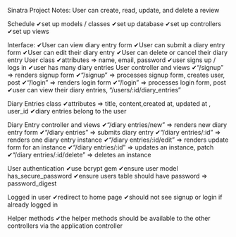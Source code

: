 Sinatra Project Notes: User can create, read, update, and delete a review

Schedule
 ✔set up models / classes
 ✔set up database
 ✔set up controllers
 ✔set up views

Interface:
 ✔User can view diary entry form
 ✔User can submit a diary entry form
 ✔User can edit their diary entry
 ✔User can delete or cancel their diary entry
User class
 ✔attributes => name, email, password 
 ✔user signs up / logs in
 ✔user has many diary entries
User controller and views
 ✔“/signup” => renders signup form
 ✔“/signup” => processes signup form, creates user, post
 ✔“/login” => renders login form
 ✔“/login” => processes login form, post
 ✔user can view their diary entries, “/users/:id/diary_entries”

Diary Entries class
 ✔attributes => title, content,created at, updated at , user_id 
 ✔diary entries belong to the user

Diary Entry controller and views
 ✔“/diary entries/new” => renders new diary entry form
 ✔“/diary entries” => submits diary entry
 ✔“/diary entries/:id” => renders one diary entry instance
 ✔“/diary entries/:id/edit” => renders update form for an instance
 ✔“/diary entries/:id” => updates an instance, patch
 ✔“/diary entries/:id/delete” => deletes an instance

User authentication
 ✔use bcrypt gem
 ✔ensure user model has_secure_password
 ✔ensure users table should have password => password_digest

Logged in user
 ✔redirect to home page
 ✔should not see signup or login if already logged in

Helper methods
 ✔the helper methods should be available to the other controllers via the application controller
